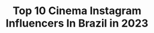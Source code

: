 ---
title: Top 10 Cinema Instagram Influencers In Brazil in 2023
description: >-
  Find top cinema Instagram influencers in Brazil in 2023. Most popular hashtags: #tbt #cinema #redeglobo.
platform: Instagram
hits: 713
text_top: Discover the most popular Instagram profiles on inBeat.
text_bottom: Our platform holds 713 Instagram influencers like this in Brazil for you to connect with.
profiles:
  - username: "adriano.occulto"
    fullname: >-
      Adriano Occulto
    bio: >-
      Italy 🇮🇹 Agenzia cinema: @cdastudiodinardo 📈📈: adrianoocculto@cdastudiodinardo.com
    location: "Brazil"
    followers: 369989
    engagement: 1238
    commentsToLikes: 0.030136
    id: ck0w70msab5zt0i19kbqcw87x
    verified: true
    hashtags: "#barcelona, #spain, #madrid, #bodytransformation"
  - username: "gabi.lvss"
    fullname: >-
      𝙂𝙖𝙗𝙧𝙞𝙚𝙡𝙡𝙖 𝙎𝙞𝙡𝙫𝙖 ✨
    bio: >-
      Apaixonada por séries e cinema. 🎬 @dwe_maciel 💍 📍 𝔅𝔯𝔞𝔰í𝔩𝔦𝔞, DF | 19 𝓎 ☼ Libra ↟ Peixes ☾ Aquário
    location: "Brazil"
    followers: 6491
    engagement: 1232
    commentsToLikes: 0.193655
    id: ck9we26v2i9gv0j784zfko45e
    verified: false
    hashtags: "#makeup, #ginger, #redhair, #ruivasbrasil"
  - username: "amandawolf_"
    fullname: >-
      Amanda Wolf
    bio: >-
      ★ creator ★ fashion & lifestyle ★ vinte e dois, cinema e audiovisual and social media assistant at @redeangeloni
    location: "Brazil"
    followers: 7215
    engagement: 1083
    commentsToLikes: 0.084659
    id: ck5zkm1pajq140i14dlimpiw7
    verified: false
    hashtags: "#fashion, #foryou, #ootd, #teambasico"
  - username: "gihvalentino"
    fullname: >-
      Giovanna Valentino
    bio: >-
      Modelo👠 Atriz🎭 dancer💃Influencer⭐️ Cursando 7°ano de cinema ,teatro e TV / Tiktok: Giovannavalentino (80K+) Trabalhos direct
    location: "Brazil"
    followers: 84750
    engagement: 1843
    commentsToLikes: 0.030614
    id: ck5hiwfnvfl2j0i1122mllfpq
    verified: false
    hashtags: "#explorepage, #ex, #reels, #reel"
  - username: "euanapaulasantosreal"
    fullname: >-
      Ana Paula Santos
    bio: >-
      🙋🏾‍♂️ Mãe 📽 Jornalista 🎬Pós-graduada em Cinema Documentário ☀️ Sou do dia @redeglobo
    location: "Brazil"
    followers: 19630
    engagement: 685
    commentsToLikes: 0.074486
    id: ck15sbxkac8dq0i1912wvzaip
    verified: false
    hashtags: "#juntosnaglobo, #wakandaforever, #profissaoreporter, #redeglobo"
  - username: "keepingupproject"
    fullname: >-
      Keeping Up Project
    bio: >-
      Cultura pop, curiosidades, música, cinema, tv, babados, lifestyle e afins! 👄 contatokeeping@gmail.com
    location: "Brazil"
    followers: 154575
    engagement: 295
    commentsToLikes: 0.038039
    id: ck5qc9pz9pime0i11snrxk219
    verified: false
    hashtags: "#tudumnetflix, #sosamap, #adele, #publicidade"
  - username: "rodrigo.phavanello"
    fullname: >-
      Rodrigo Phavanello
    bio: >-
      Ator, empresário e apaixonado! Cinema, artes, animais, natureza esportes e culinária é o que me move. 🍀🍀🍀🍀🍀sgeventos@gmail.com
    location: "Brazil"
    followers: 352092
    engagement: 269
    commentsToLikes: 0.032360
    id: ck0w477r5x5uq0i19i8mfisb1
    verified: true
    hashtags: "#afazenda11, #pernalonga, #campinas, #nycity"
  - username: "bfaulin"
    fullname: >-
      Bruno Faulin
    bio: >-
      📍 São Paulo - SP 🎄 Não desista dos seus sonhos! 🙏 🍿 Aqui tem dicas de filmes e séries! 🎬 Comunicólogo pós graduado em Cinema 📫 bfaulin@gmail.com
    location: "Brazil"
    followers: 23611
    engagement: 395
    commentsToLikes: 0.138933
    id: ck15pircfy39q0i199gpozacp
    verified: false
    hashtags: "#scream5, #cinema, #sampa, #comiccon"
  - username: "isaquejuniorphoto"
    fullname: >-
      ISAQUE JUNIOR
    bio: >-
      Retrato | Storytelling | Cinematografia 📬isaquejrfotografia@gmail.com @milvibesfilm 🇧🇷Brasil, São Luís
    location: "Brazil"
    followers: 8948
    engagement: 601
    commentsToLikes: 0.084836
    id: ck6ufyhevzvqf0j71w69lol62
    verified: false
    hashtags: "#vsco, #theportraitpr0ject, #moodyportrait, #portrait"
  - username: "luciaverissimobiography"
    fullname: >-
      Lúcia Veríssimo Biography
    bio: >-
      ♦️Dedicado a estrela do Teatro, Cinema e TV - Lúcia Veríssimo ♦️Vídeos/Fotos/Notícias ♦️20/06/17 🗓️ ♦️Lúcia seguiu em 23/09/17 ♦️Oficial: @lverissimo
    location: "Brazil"
    followers: 22048
    engagement: 273
    commentsToLikes: 0.083040
    id: ckap9t2t1tjnr0i784l6rb1fe
    verified: false
    hashtags: "#amordef, #anos80, #redeglobo, #memoriaglobo"
---